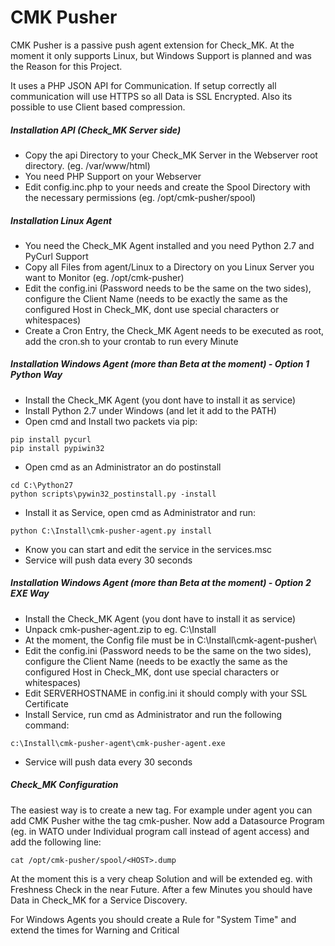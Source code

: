 # CMK Pusher
CMK Pusher is a passive push agent extension for Check_MK. At the moment it only supports Linux, but Windows
Support is planned and was the Reason for this Project.

It uses a PHP JSON API for Communication. If setup correctly all communication will use HTTPS so all Data is SSL Encrypted.
Also its possible to use Client based compression.

##### Installation API (Check_MK Server side)
- Copy the api Directory to your Check_MK Server in the Webserver root directory. (eg. /var/www/html)
- You need PHP Support on your Webserver
- Edit config.inc.php to your needs and create the Spool Directory with the necessary permissions (eg. /opt/cmk-pusher/spool)

##### Installation Linux Agent
- You need the Check_MK Agent installed and you need Python 2.7 and PyCurl Support
- Copy all Files from agent/Linux to a Directory on you Linux Server you want to Monitor (eg. /opt/cmk-pusher)
- Edit the config.ini (Password needs to be the same on the two sides), configure the Client Name (needs to be exactly the same as the configured Host in Check_MK, dont use special characters or whitespaces)
- Create a Cron Entry, the Check_MK Agent needs to be executed as root, add the cron.sh to your crontab to run every Minute

##### Installation Windows Agent (more than Beta at the moment) - Option 1 Python Way
- Install the Check_MK Agent (you dont have to install it as service)
- Install Python 2.7 under Windows (and let it add to the PATH)
- Open cmd and Install two packets via pip:
```
pip install pycurl
pip install pypiwin32
```
- Open cmd as an Administrator an do postinstall
```
cd C:\Python27
python scripts\pywin32_postinstall.py -install
```
- Install it as Service, open cmd as Administrator and run:
```
python C:\Install\cmk-pusher-agent.py install
```
- Know you can start and edit the service in the services.msc
- Service will push data every 30 seconds

##### Installation Windows Agent (more than Beta at the moment) - Option 2 EXE Way
- Install the Check_MK Agent (you dont have to install it as service)
- Unpack cmk-pusher-agent.zip to eg. C:\Install
- At the moment, the Config file must be in C:\Install\cmk-agent-pusher\
- Edit the config.ini (Password needs to be the same on the two sides), configure the Client Name (needs to be exactly the same as the configured Host in Check_MK, dont use special characters or whitespaces)
- Edit SERVERHOSTNAME in config.ini it should comply with your SSL Certificate
- Install Service, run cmd as Administrator and run the following command:
```
c:\Install\cmk-pusher-agent\cmk-pusher-agent.exe
```
- Service will push data every 30 seconds

##### Check_MK Configuration
The easiest way is to create a new tag. For example under agent you can add CMK Pusher withe the tag cmk-pusher.
Now add a Datasource Program (eg. in WATO under Individual program call instead of agent access) and add the following line:
```
cat /opt/cmk-pusher/spool/<HOST>.dump
```
At the moment this is a very cheap Solution and will be extended eg. with Freshness Check in the near Future.
After a few Minutes you should have Data in Check_MK for a Service Discovery.

For Windows Agents you should create a Rule for "System Time" and extend the times for Warning and Critical